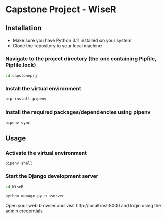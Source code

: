 # Capstone Project - WiseR

## Installation

- Make sure you have Python 3.11 installed on your system
- Clone the repository to your local machine

### Navigate to the project directory (the one containing Pipfile, Pipfile.lock)

```bash
cd capstoneprj
```

### Install the virtual environment

```bash
pip install pipenv
```

### Install the required packages/dependencies using pipenv

```bash
pipenv sync
```
## Usage

### Activate the virtual environment

```bash
pipenv shell
```

### Start the Django development server

```bash
cd WiseR
```
```bash
python manage.py runserver
```

Open your web browser and visit http://localhost:8000 and login using the admin credentials
    


